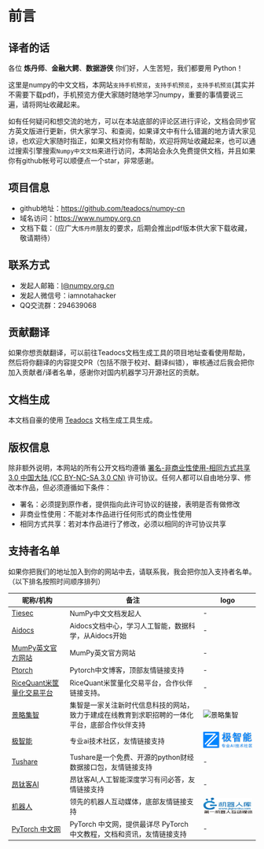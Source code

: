 # 前言

## 译者的话

各位 **炼丹师**、**金融大鳄**、**数据游侠** 你们好，人生苦短，我们都要用 Python！

这里是numpy的中文文档，本网站``支持手机预览``，``支持手机预览``，``支持手机预览``(其实并不需要下载pdf)，手机预览方便大家随时随地学习numpy，重要的事情要说三遍，请将网址收藏起来。

如有任何疑问和想交流的地方，可以在本站底部的评论区进行评论，文档会同步官方英文版进行更新，供大家学习、和查阅，如果译文中有什么错漏的地方请大家见谅，也欢迎大家随时指正，如果文档对你有帮助，欢迎将网址收藏起来，也可以通过搜索引擎搜索``Numpy中文文档``来进行访问，本网站会永久免费提供文档，并且如果你有github帐号可以顺便点一个star，非常感谢。

## 项目信息

- github地址：https://github.com/teadocs/numpy-cn
- 域名访问：https://www.numpy.org.cn
- 文档下载：（应广大``炼丹师``朋友的要求，后期会推出pdf版本供大家下载收藏，敬请期待）

## 联系方式

- 发起人邮箱：l@numpy.org.cn
- 发起人微信号：iamnotahacker
- QQ交流群：294639068

## 贡献翻译

如果你想贡献翻译，可以前往Teadocs文档生成工具的项目地址查看使用帮助，然后将你翻译的内容提交PR（包括不限于校对、翻译纠错），审核通过后我会把你加入贡献者/译者名单，感谢你对国内机器学习开源社区的贡献。

## 文档生成

本文档自豪的使用 [Teadocs](https://github.com/teadocs/teadocs) 文档生成工具生成。

## 版权信息

除非额外说明，本网站的所有公开文档均遵循 [署名-非商业性使用-相同方式共享 3.0 中国大陆 (CC BY-NC-SA 3.0 CN)](https://creativecommons.org/licenses/by-nc-sa/3.0/cn/) 许可协议。任何人都可以自由地分享、修改本作品，但必须遵循如下条件：

- 署名：必须提到原作者，提供指向此许可协议的链接，表明是否有做修改
- 非商业性使用：不能对本作品进行任何形式的商业性使用
- 相同方式共享：若对本作品进行了修改，必须以相同的许可协议共享

## 支持者名单

如果你把我们的地址加入到你的网站中去，请联系我，我会把你加入支持者名单。（以下排名按照时间顺序排列）

昵称/机构 | 备注 | logo 
---|---|---
[Tiesec](https://www.tiesec.org/) |  NumPy中文文档发起人 | -
[Aidocs](https://www.aidocs.cn/) | Aidocs文档中心，学习人工智能，数据科学，从Aidocs开始 | -
[MumPy英文官方网站](http://www.numpy.org/) | MumPy英文官方网站 | -
[Ptorch](https://ptorch.com/)| Pytorch中文博客，顶部友情链接支持 | -
[RiceQuant米筐量化交易平台](https://www.ricequant.com/)  |  RiceQuant米筐量化交易平台，合作伙伴链接支持。| -
[景略集智](https://jizhi.im) | 集智是一家关注新时代信息科技的网站，致力于建成在线教育到求职招聘的一体化平台，底部合作伙伴支持 | ![景略集智](http://fimage.oss-cn-shenzhen.aliyuncs.com/upload/image/20181018/1539837297188008126.jpg)
[极智能](https://www.ziiai.com/) | 专业ai技术社区，友情链接支持 | ![极智能](/static/images/ziiai.com.logo.png)
[Tushare](http://tushare.org/)  | Tushare是一个免费、开源的python财经数据接口包，友情链接支持 | -
[昂钛客AI](http://www.angtk.com/) |  昂钛客AI,人工智能深度学习有问必答，友情链接支持 | -
[机器人](http://www.jiqirenku.com/) | 领先的机器人互动媒体，底部友情链接支持 | ![机器人](/static/images/www.jiqirenku.com.logo.jpg)
[PyTorch 中文网](https://www.pytorchtutorial.com/) | PyTorch 中文网，提供最详尽 PyTorch 中文教程，文档和资讯，友情链接支持 | -  